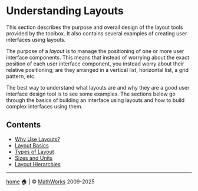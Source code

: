 # **Understanding Layouts**

This section describes the purpose and overall design of the layout tools provided by the toolbox. It also contains several examples of creating user interfaces using layouts.

The purpose of a *layout* is to manage the positioning of one or more user interface components. This means that instead of worrying about the exact position of each user interface component, you instead worry about their relative positioning; are they arranged in a vertical list, horizontal list, a grid pattern, etc.

The best way to understand what layouts are and why they are a good user interface design tool is to see some examples. The sections below go through the basics of building an interface using layouts and how to build complex interfaces using them.

## Contents

- [Why Use Layouts?](WhyUseLayouts.md)
- [Layout Basics](LayoutBasics.md)
- [Types of Layout](TypesOfLayout.md)
- [Sizes and Units](SizesAndUnits.md)
- [Layout Hierarchies](LayoutHierarchies.md)

___

[home](index.md) :house: | :copyright: [MathWorks](https://www.mathworks.com/services/consulting.html) 2009-2025